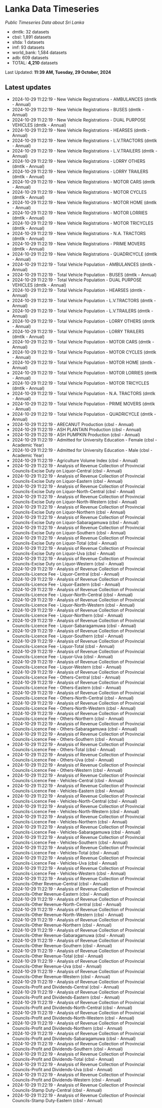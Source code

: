 # Lanka Data Timeseries
*Public Timeseries Data about Sri Lanka*

* dmtlk: 32 datasets
* cbsl: 1,891 datasets
* sltda: 1 datasets
* imf: 93 datasets
* world_bank: 1,584 datasets
* adb: 609 datasets
* TOTAL: **4,210** datasets

Last Updated: **11:39 AM, Tuesday, 29 October, 2024**

## Latest updates

* 2024-10-29 11:22:19 - New Vehicle Registrations - AMBULANCES (dmtlk - Annual)
* 2024-10-29 11:22:19 - New Vehicle Registrations - BUSES (dmtlk - Annual)
* 2024-10-29 11:22:19 - New Vehicle Registrations - DUAL PURPOSE VEHICLES (dmtlk - Annual)
* 2024-10-29 11:22:19 - New Vehicle Registrations - HEARSES (dmtlk - Annual)
* 2024-10-29 11:22:19 - New Vehicle Registrations - L.V.TRACTORS (dmtlk - Annual)
* 2024-10-29 11:22:19 - New Vehicle Registrations - L.V.TRAILERS (dmtlk - Annual)
* 2024-10-29 11:22:19 - New Vehicle Registrations - LORRY OTHERS (dmtlk - Annual)
* 2024-10-29 11:22:19 - New Vehicle Registrations - LORRY TRAILERS (dmtlk - Annual)
* 2024-10-29 11:22:19 - New Vehicle Registrations - MOTOR CARS (dmtlk - Annual)
* 2024-10-29 11:22:19 - New Vehicle Registrations - MOTOR CYCLES (dmtlk - Annual)
* 2024-10-29 11:22:19 - New Vehicle Registrations - MOTOR HOME (dmtlk - Annual)
* 2024-10-29 11:22:19 - New Vehicle Registrations - MOTOR LORRIES (dmtlk - Annual)
* 2024-10-29 11:22:19 - New Vehicle Registrations - MOTOR TRICYCLES (dmtlk - Annual)
* 2024-10-29 11:22:19 - New Vehicle Registrations - N.A. TRACTORS (dmtlk - Annual)
* 2024-10-29 11:22:19 - New Vehicle Registrations - PRIME MOVERS (dmtlk - Annual)
* 2024-10-29 11:22:19 - New Vehicle Registrations - QUADRICYCLE (dmtlk - Annual)
* 2024-10-29 11:22:19 - Total Vehicle Population - AMBULANCES (dmtlk - Annual)
* 2024-10-29 11:22:19 - Total Vehicle Population - BUSES (dmtlk - Annual)
* 2024-10-29 11:22:19 - Total Vehicle Population - DUAL PURPOSE VEHICLES (dmtlk - Annual)
* 2024-10-29 11:22:19 - Total Vehicle Population - HEARSES (dmtlk - Annual)
* 2024-10-29 11:22:19 - Total Vehicle Population - L.V.TRACTORS (dmtlk - Annual)
* 2024-10-29 11:22:19 - Total Vehicle Population - L.V.TRAILERS (dmtlk - Annual)
* 2024-10-29 11:22:19 - Total Vehicle Population - LORRY OTHERS (dmtlk - Annual)
* 2024-10-29 11:22:19 - Total Vehicle Population - LORRY TRAILERS (dmtlk - Annual)
* 2024-10-29 11:22:19 - Total Vehicle Population - MOTOR CARS (dmtlk - Annual)
* 2024-10-29 11:22:19 - Total Vehicle Population - MOTOR CYCLES (dmtlk - Annual)
* 2024-10-29 11:22:19 - Total Vehicle Population - MOTOR HOME (dmtlk - Annual)
* 2024-10-29 11:22:19 - Total Vehicle Population - MOTOR LORRIES (dmtlk - Annual)
* 2024-10-29 11:22:19 - Total Vehicle Population - MOTOR TRICYCLES (dmtlk - Annual)
* 2024-10-29 11:22:19 - Total Vehicle Population - N.A. TRACTORS (dmtlk - Annual)
* 2024-10-29 11:22:19 - Total Vehicle Population - PRIME MOVERS (dmtlk - Annual)
* 2024-10-29 11:22:19 - Total Vehicle Population - QUADRICYCLE (dmtlk - Annual)
* 2024-10-29 11:22:19 - ARECANUT Production (cbsl - Annual)
* 2024-10-29 11:22:19 - ASH PLANTAIN Production (cbsl - Annual)
* 2024-10-29 11:22:19 - ASH PUMPKIN Production (cbsl - Annual)
* 2024-10-29 11:22:19 - Admitted for University Education - Female (cbsl - Academic Year)
* 2024-10-29 11:22:19 - Admitted for University Education - Male (cbsl - Academic Year)
* 2024-10-29 11:22:19 - Agriculture Volume Index (cbsl - Annual)
* 2024-10-29 11:22:19 - Analysis of Revenue Collection of Provincial Councils-Excise Duty on Liquor-Central (cbsl - Annual)
* 2024-10-29 11:22:19 - Analysis of Revenue Collection of Provincial Councils-Excise Duty on Liquor-Eastern (cbsl - Annual)
* 2024-10-29 11:22:19 - Analysis of Revenue Collection of Provincial Councils-Excise Duty on Liquor-North-Central (cbsl - Annual)
* 2024-10-29 11:22:19 - Analysis of Revenue Collection of Provincial Councils-Excise Duty on Liquor-North-Western (cbsl - Annual)
* 2024-10-29 11:22:19 - Analysis of Revenue Collection of Provincial Councils-Excise Duty on Liquor-Northern (cbsl - Annual)
* 2024-10-29 11:22:19 - Analysis of Revenue Collection of Provincial Councils-Excise Duty on Liquor-Sabaragamuwa (cbsl - Annual)
* 2024-10-29 11:22:19 - Analysis of Revenue Collection of Provincial Councils-Excise Duty on Liquor-Southern (cbsl - Annual)
* 2024-10-29 11:22:19 - Analysis of Revenue Collection of Provincial Councils-Excise Duty on Liquor-Total (cbsl - Annual)
* 2024-10-29 11:22:19 - Analysis of Revenue Collection of Provincial Councils-Excise Duty on Liquor-Uva (cbsl - Annual)
* 2024-10-29 11:22:19 - Analysis of Revenue Collection of Provincial Councils-Excise Duty on Liquor-Western (cbsl - Annual)
* 2024-10-29 11:22:19 - Analysis of Revenue Collection of Provincial Councils-Licence Fee - Liquor-Central (cbsl - Annual)
* 2024-10-29 11:22:19 - Analysis of Revenue Collection of Provincial Councils-Licence Fee - Liquor-Eastern (cbsl - Annual)
* 2024-10-29 11:22:19 - Analysis of Revenue Collection of Provincial Councils-Licence Fee - Liquor-North-Central (cbsl - Annual)
* 2024-10-29 11:22:19 - Analysis of Revenue Collection of Provincial Councils-Licence Fee - Liquor-North-Western (cbsl - Annual)
* 2024-10-29 11:22:19 - Analysis of Revenue Collection of Provincial Councils-Licence Fee - Liquor-Northern (cbsl - Annual)
* 2024-10-29 11:22:19 - Analysis of Revenue Collection of Provincial Councils-Licence Fee - Liquor-Sabaragamuwa (cbsl - Annual)
* 2024-10-29 11:22:19 - Analysis of Revenue Collection of Provincial Councils-Licence Fee - Liquor-Southern (cbsl - Annual)
* 2024-10-29 11:22:19 - Analysis of Revenue Collection of Provincial Councils-Licence Fee - Liquor-Total (cbsl - Annual)
* 2024-10-29 11:22:19 - Analysis of Revenue Collection of Provincial Councils-Licence Fee - Liquor-Uva (cbsl - Annual)
* 2024-10-29 11:22:19 - Analysis of Revenue Collection of Provincial Councils-Licence Fee - Liquor-Western (cbsl - Annual)
* 2024-10-29 11:22:19 - Analysis of Revenue Collection of Provincial Councils-Licence Fee - Others-Central (cbsl - Annual)
* 2024-10-29 11:22:19 - Analysis of Revenue Collection of Provincial Councils-Licence Fee - Others-Eastern (cbsl - Annual)
* 2024-10-29 11:22:19 - Analysis of Revenue Collection of Provincial Councils-Licence Fee - Others-North-Central (cbsl - Annual)
* 2024-10-29 11:22:19 - Analysis of Revenue Collection of Provincial Councils-Licence Fee - Others-North-Western (cbsl - Annual)
* 2024-10-29 11:22:19 - Analysis of Revenue Collection of Provincial Councils-Licence Fee - Others-Northern (cbsl - Annual)
* 2024-10-29 11:22:19 - Analysis of Revenue Collection of Provincial Councils-Licence Fee - Others-Sabaragamuwa (cbsl - Annual)
* 2024-10-29 11:22:19 - Analysis of Revenue Collection of Provincial Councils-Licence Fee - Others-Southern (cbsl - Annual)
* 2024-10-29 11:22:19 - Analysis of Revenue Collection of Provincial Councils-Licence Fee - Others-Total (cbsl - Annual)
* 2024-10-29 11:22:19 - Analysis of Revenue Collection of Provincial Councils-Licence Fee - Others-Uva (cbsl - Annual)
* 2024-10-29 11:22:19 - Analysis of Revenue Collection of Provincial Councils-Licence Fee - Others-Western (cbsl - Annual)
* 2024-10-29 11:22:19 - Analysis of Revenue Collection of Provincial Councils-Licence Fee - Vehicles-Central (cbsl - Annual)
* 2024-10-29 11:22:19 - Analysis of Revenue Collection of Provincial Councils-Licence Fee - Vehicles-Eastern (cbsl - Annual)
* 2024-10-29 11:22:19 - Analysis of Revenue Collection of Provincial Councils-Licence Fee - Vehicles-North-Central (cbsl - Annual)
* 2024-10-29 11:22:19 - Analysis of Revenue Collection of Provincial Councils-Licence Fee - Vehicles-North-Western (cbsl - Annual)
* 2024-10-29 11:22:19 - Analysis of Revenue Collection of Provincial Councils-Licence Fee - Vehicles-Northern (cbsl - Annual)
* 2024-10-29 11:22:19 - Analysis of Revenue Collection of Provincial Councils-Licence Fee - Vehicles-Sabaragamuwa (cbsl - Annual)
* 2024-10-29 11:22:19 - Analysis of Revenue Collection of Provincial Councils-Licence Fee - Vehicles-Southern (cbsl - Annual)
* 2024-10-29 11:22:19 - Analysis of Revenue Collection of Provincial Councils-Licence Fee - Vehicles-Total (cbsl - Annual)
* 2024-10-29 11:22:19 - Analysis of Revenue Collection of Provincial Councils-Licence Fee - Vehicles-Uva (cbsl - Annual)
* 2024-10-29 11:22:19 - Analysis of Revenue Collection of Provincial Councils-Licence Fee - Vehicles-Western (cbsl - Annual)
* 2024-10-29 11:22:19 - Analysis of Revenue Collection of Provincial Councils-Other Revenue-Central (cbsl - Annual)
* 2024-10-29 11:22:19 - Analysis of Revenue Collection of Provincial Councils-Other Revenue-Eastern (cbsl - Annual)
* 2024-10-29 11:22:19 - Analysis of Revenue Collection of Provincial Councils-Other Revenue-North-Central (cbsl - Annual)
* 2024-10-29 11:22:19 - Analysis of Revenue Collection of Provincial Councils-Other Revenue-North-Western (cbsl - Annual)
* 2024-10-29 11:22:19 - Analysis of Revenue Collection of Provincial Councils-Other Revenue-Northern (cbsl - Annual)
* 2024-10-29 11:22:19 - Analysis of Revenue Collection of Provincial Councils-Other Revenue-Sabaragamuwa (cbsl - Annual)
* 2024-10-29 11:22:19 - Analysis of Revenue Collection of Provincial Councils-Other Revenue-Southern (cbsl - Annual)
* 2024-10-29 11:22:19 - Analysis of Revenue Collection of Provincial Councils-Other Revenue-Total (cbsl - Annual)
* 2024-10-29 11:22:19 - Analysis of Revenue Collection of Provincial Councils-Other Revenue-Uva (cbsl - Annual)
* 2024-10-29 11:22:19 - Analysis of Revenue Collection of Provincial Councils-Other Revenue-Western (cbsl - Annual)
* 2024-10-29 11:22:19 - Analysis of Revenue Collection of Provincial Councils-Profit and Dividends-Central (cbsl - Annual)
* 2024-10-29 11:22:19 - Analysis of Revenue Collection of Provincial Councils-Profit and Dividends-Eastern (cbsl - Annual)
* 2024-10-29 11:22:19 - Analysis of Revenue Collection of Provincial Councils-Profit and Dividends-North-Central (cbsl - Annual)
* 2024-10-29 11:22:19 - Analysis of Revenue Collection of Provincial Councils-Profit and Dividends-North-Western (cbsl - Annual)
* 2024-10-29 11:22:19 - Analysis of Revenue Collection of Provincial Councils-Profit and Dividends-Northern (cbsl - Annual)
* 2024-10-29 11:22:19 - Analysis of Revenue Collection of Provincial Councils-Profit and Dividends-Sabaragamuwa (cbsl - Annual)
* 2024-10-29 11:22:19 - Analysis of Revenue Collection of Provincial Councils-Profit and Dividends-Southern (cbsl - Annual)
* 2024-10-29 11:22:19 - Analysis of Revenue Collection of Provincial Councils-Profit and Dividends-Total (cbsl - Annual)
* 2024-10-29 11:22:19 - Analysis of Revenue Collection of Provincial Councils-Profit and Dividends-Uva (cbsl - Annual)
* 2024-10-29 11:22:19 - Analysis of Revenue Collection of Provincial Councils-Profit and Dividends-Western (cbsl - Annual)
* 2024-10-29 11:22:19 - Analysis of Revenue Collection of Provincial Councils-Stamp Duty-Central (cbsl - Annual)
* 2024-10-29 11:22:19 - Analysis of Revenue Collection of Provincial Councils-Stamp Duty-Eastern (cbsl - Annual)